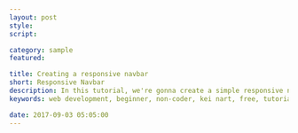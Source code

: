 ```yaml
---
layout: post
style:
script:

category: sample
featured:

title: Creating a responsive navbar
short: Responsive Navbar
description: In this tutorial, we're gonna create a simple responsive navigation bar using HTML and CSS. <br>This tutorial is a part of the 13th CSS tutorial of my website. <br>Please, be sure of handling basic stuff. :D
keywords: web development, beginner, non-coder, kei nart, free, tutorial, coding, programming, code nart, sample, simple, dropdown, html, css

date: 2017-09-03 05:05:00
---
```

